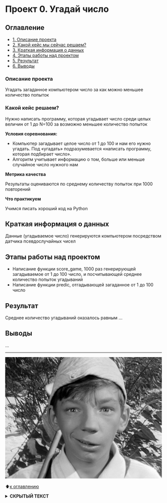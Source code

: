 # Проект 0. Угадай число


## Оглавление
* [1. Описание проекта](#Описание-проекта)
* [2. Какой кейс мы сейчас решаем?](#Какой-кейс-решаем)
* [3. Краткая информация о данных](#Краткая-информация-о-данных)
* [4. Этапы работы над проектом](#Этапы-работы-над-проектом)
* [5. Результат](#Результат)
* [6. Выводы](#Выводы)


### Описание проекта

Угадать загаданное компьютером число за как можно меньшее количество попыток


### Какой кейс решаем?

Нужно написать программу, которая угадывает число среди целых величин от 1 до N=100 за возможно меньшее количество попыток 


**Условия соревнования:**
- Компьютер загадывает целое число от 1 до 100 и нам его нужно угадать. Под «угадать» подразумевается «написать программу, которая подбирает число».
- Алгоритм учитывает информацию о том, больше или меньше случайное число нужного нам


**Метрика качества**

Результаты оцениваются по среднему количеству попыток при 1000 повторений


**Что практикуем**

Учимся писать хороший код на Python


## Краткая информация о данных

Данные (угадываемое число) генерируются компьютером посредством датчика псевдослучайных чисел


## Этапы работы над проектом

- Написание функции score_game, 1000 раз генерирующей загадываемое от 1 до 100 число, и посчитывающей среднее количество попыток угадываний
- Написание функции predic, отгадывающей загаданное от 1 до 100 число


## Результат

Среднее количество угадываний оказалось равным ... 

## Выводы

...

***

[](./MISC/WhatAreYouDoingHere.jpg)

![](./MISC/WhatAreYouDoingHere.jpg)

:arrow_up:[к оглавлению](#Оглавление)

</b></details>
<details>
<summary> <b>СКРЫТЫЙ ТЕКСТ</b> </summary><br><b>
[](./MISC/WhatAreYouDoingHere.jpg)

![](./MISC/WhatAreYouDoingHere.jpg)

    А что Вы ожидали здесь увидеть?
</b></details>